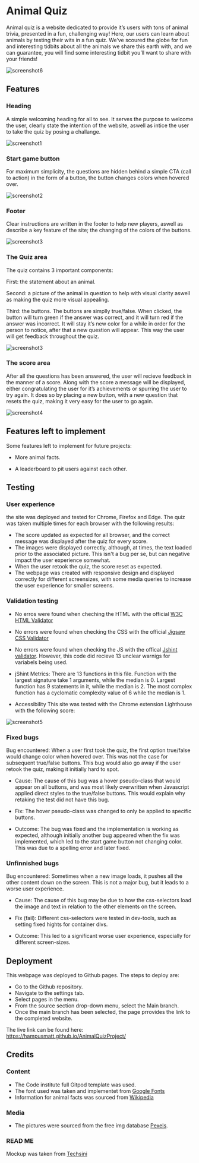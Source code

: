 # Animal Quiz

Animal quiz is a website dedicated to provide it’s users with tons of animal trivia, presented in a fun, challenging way! Here, our users can learn about animals by testing their wits in a fun quiz. We’ve scoured the globe for fun and interesting tidbits about all the animals we share this earth with, and we can guarantee, you will find some interesting tidbit you’ll want to share with your friends! 

![screenshot6](assets/images/screensizes.png)

## Features

### Heading
A simple welcoming heading for all to see. It serves the purpose to welcome the user, clearly state the intention of the website, aswell as intice the user to take the quiz by posing a challange.

![screenshot1](assets/images/Headerimg.png)

### Start game button
For maximum simplicity, the questions are hidden behind a simple CTA (call to action) in the form of a button, the button changes colors when hovered over.  

![screenshot2](assets/images/Startpicture.png)

### Footer
Clear instructions are written in the footer to help new players, aswell as describe a key feature of the site; the changing of the colors of the buttons. 

![screenshot3](assets/images/footer.png)

### The Quiz area
The quiz contains 3 important components: 

First: the statement about an animal. 

Second: a picture of the animal in question to help with visual clarity aswell as making the quiz more visual appealing. 

Third: the buttons. The buttons are simplly true/false. When clicked, the button will turn green if the answer was correct, and it will turn red if the answer was incorrect. It will stay it’s new color for a while in order for the person to notice, after that a new question will appear. This way the user will get feedback throughout the quiz. 

![screenshot3](assets/images/ExampleQuiz.png)

### The score area
After all the questions has been answered, the user will recieve feedback in the manner of a score. Along with the score a message will be displayed, either congratulating the user for it’s achievements or spurring the user to try again.  It does so by placing a new button, with a new question that resets the quiz, making it very easy for the user to go again.  

![screenshot4](assets/images/Scoreimg.png)

## Features left to implement
Some features left to implement for future projects: 

* More animal facts. 

* A leaderboard to pit users against each other. 

## Testing

### User experience
the site was deployed and tested for Chrome, Firefox and Edge. The quiz was taken multiple times for each browser with the following results:
* The score updated as expected for all browser, and the correct message was displayed after the quiz for every score.
* The images were displayed correctly, although, at times, the text loaded prior to the associated picture. This isn't a bug per se, but can negative impact the user experience somewhat.
* When the user retook the quiz, the score reset as expected.
* The webpage was created with responsive design and displayed correctly for different screensizes, with some media queries to increase the user experience for smaller screens.

### Validation testing

* No erros were found when cheching the HTML with the official [W3C HTML Validator](https://validator.w3.org/)
* No errors were found when checking the CSS with the official [Jigsaw CSS Validator](https://jigsaw.w3.org/css-validator/)
* No errors were found when checking the JS with the offical [Jshint validator](https://jshint.com/). However, this code did recieve 13 unclear warnigs for variabels being used. 
* jShint Metrics: There are 13 functions in this file. Function with the largest signature take 1 arguments, while the median is 0. Largest function has 9 statements in it, while the median is 2. The most complex function has a cyclomatic complexity value of 6 while the median is 1.

* Accessibility
This site was tested with the Chrome extension Lighthouse with the following score:

![screenshot5](assets/images/Lighthouse.png)

### Fixed bugs
Bug encountered: When a user first took the quiz, the first option true/false would change color when hovered over. This was not the case for subsequent true/false buttons. This bug would also go away if the user retook the quiz, making it initially hard to spot.

* Cause: The cause of this bug was a hover pseudo-class that would appear on all buttons, and was most likely overwritten when Javascript applied direct styles to the true/false buttons. This would explain why retaking the test did not have this bug.

* Fix: The hover pseudo-class was changed to only be applied to specific buttons.

* Outcome: The bug was fixed and the implementation is working as expected, although initially another bug appeared when the fix was implemented, which led to the start game button not changing color. This was due to a spelling error and later fixed. 

### Unfinnished bugs
Bug encountered: Sometimes when a new image loads, it pushes all the other content down on the screen. This is not a major bug, but it leads to a worse user experience.

* Cause: The cause of this bug may be due to how the css-selectors load the image and text in relation to the other elements on the screen.

* Fix (fail): Different css-selectors were tested in dev-tools, such as setting fixed hights for container divs.

* Outcome: This led to a significant worse user experience, especially for different screen-sizes.

## Deployment
This webpage was deployed to Github pages. The steps to deploy are:
* Go to the Github repository.
* Navigate to the settings tab.
* Select pages in the menu.
* From the source section drop-down menu, select the Main branch.
* Once the main branch has been selected, the page prrovides the link to the completed website.

The live link can be found here: https://hampusmatt.github.io/AnimalQuizProject/

## Credits

### Content
* The Code institute full Gitpod template was used.
* The font used was taken and implementet from [Google Fonts](https://fonts.google.com/)
* Information for animal facts was sourced from [Wikipedia](https://www.wikipedia.org/)

### Media
* The pictures were sourced from the free img database [Pexels](https://www.pexels.com/).

### READ ME
Mockup was taken from [Techsini](http://techsini.com/multi-mockup/index.php)